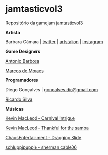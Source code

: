 # jamtasticvol3
Repositório da gamejam [jamtasticvol3](http://jams.gamejolt.io/jamtasticvol3)

**Artista**

Barbara Câmara | [twitter](https://twitter.com/babsx3) | [artstation](https://www.artstation.com/barbaracamarac) | [instagram](https://www.instagram.com/babsx3/)

**Game Designers**

[Antonio Barbosa](https://twitter.com/coxinhaxp)

[Marcos de Moraes](https://twitter.com/_niguerra)

**Programadores**

Diego Gonçalves | goncalves.die@gmail.com

[Ricardo Silva](http://cavalsilva.com/)

**Músicas**

[Kevin MacLeod - Carnival Intrigue](https://incompetech.com/wordpress/2015/04/carnival-intrigue/)

[Kevin MacLeod - Thankful for the samba](https://incompetech.com/wordpress/2017/11/thankful-for-the-samba/)

[ChaosEntertainment - Dragging Slide](https://freesound.org/people/ChaosEntertainment/sounds/396705/)

[schluppipuppie - sherman cable06](https://freesound.org/people/schluppipuppie/sounds/88308/)

